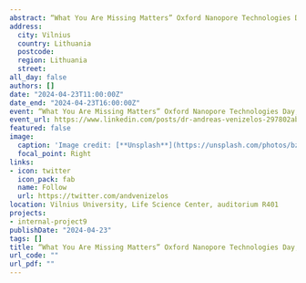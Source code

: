 ```yaml
---
abstract: “What You Are Missing Matters” Oxford Nanopore Technologies Day, Vilnius University
address:
  city: Vilnius
  country: Lithuania
  postcode: 
  region: Lithuania
  street: 
all_day: false
authors: []
date: "2024-04-23T11:00:00Z"
date_end: "2024-04-23T16:00:00Z"
event: “What You Are Missing Matters” Oxford Nanopore Technologies Day, Vilnius University
event_url: https://www.linkedin.com/posts/dr-andreas-venizelos-297802ab_oxfordnanopore-seminar-vilnius-activity-7185633303297740800-695O?utm_source=share&utm_medium=member_desktop
featured: false
image:
  caption: 'Image credit: [**Unsplash**](https://unsplash.com/photos/bzdhc5b3Bxs)'
  focal_point: Right
links:
- icon: twitter
  icon_pack: fab
  name: Follow
  url: https://twitter.com/andvenizelos
location: Vilnius University, Life Science Center, auditorium R401
projects:
- internal-project9
publishDate: "2024-04-23"
tags: []
title: “What You Are Missing Matters” Oxford Nanopore Technologies Day, Vilnius University, Lithuania
url_code: ""
url_pdf: ""
---
```


